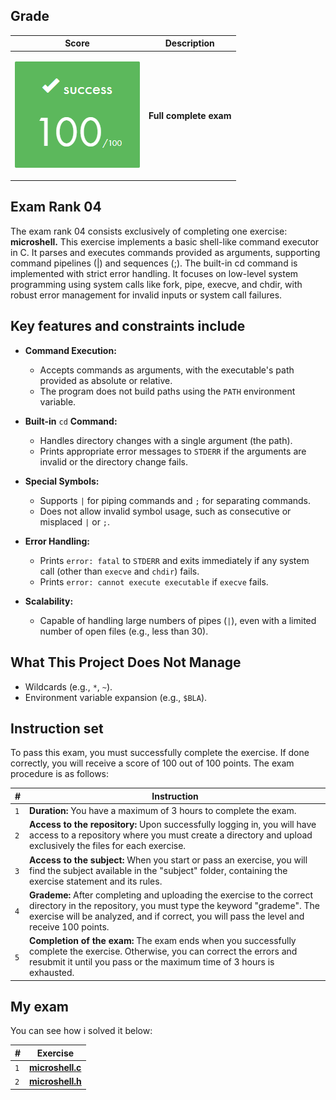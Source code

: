 ## Grade

| **Score**           | **Description**     |
|-----------------------|---------------|
| <p align="center"><img width="200px" alt="170px" src="./img/Score_100.png"></p> | **Full complete exam** |


## Exam Rank 04

The exam rank 04 consists exclusively of completing one exercise: **microshell.** This exercise implements a basic shell-like command executor in C. It parses and executes commands provided as arguments, supporting command pipelines (|) and sequences (;). The built-in cd command is implemented with strict error handling. It focuses on low-level system programming using system calls like fork, pipe, execve, and chdir, with robust error management for invalid inputs or system call failures.


## Key features and constraints include

* **Command Execution:**
  * Accepts commands as arguments, with the executable's path provided as absolute or relative.
  * The program does not build paths using the `PATH` environment variable.

* **Built-in** `cd` **Command:**
  * Handles directory changes with a single argument (the path).
  * Prints appropriate error messages to `STDERR` if the arguments are invalid or the directory change fails.

* **Special Symbols:**
  * Supports `|` for piping commands and `;` for separating commands.
  * Does not allow invalid symbol usage, such as consecutive or misplaced `|` or `;`.

* **Error Handling:**
  * Prints `error: fatal` to `STDERR` and exits immediately if any system call (other than `execve` and `chdir`) fails.
  * Prints `error: cannot execute executable` if `execve` fails.

* **Scalability:**
  * Capable of handling large numbers of pipes (`|`), even with a limited number of open files (e.g., less than 30).


## What This Project Does Not Manage
* Wildcards (e.g., `*`, `~`).
* Environment variable expansion (e.g., `$BLA`).


## Instruction set

To pass this exam, you must successfully complete the exercise. If done correctly, you will receive a score of 100 out of 100 points. The exam procedure is as follows:

| **#** | **Instruction**                                                                                                                                                         |
| ----- | ----------------------------------------------------------------------------------------------------------------------------------------------------------------------- |
|  `1`  | **Duration:** You have a maximum of 3 hours to complete the exam. |
|  `2`  | **Access to the repository:** Upon successfully logging in, you will have access to a repository where you must create a directory and upload exclusively the files for each exercise. |
|  `3`  | **Access to the subject:** When you start or pass an exercise, you will find the subject available in the "subject" folder, containing the exercise statement and its rules. |
|  `4`  | **Grademe:** After completing and uploading the exercise to the correct directory in the repository, you must type the keyword "grademe". The exercise will be analyzed, and if correct, you will pass the level and receive 100 points. |
|  `5`  | **Completion of the exam:** The exam ends when you successfully complete the exercise. Otherwise, you can correct the errors and resubmit it until you pass or the maximum time of 3 hours is exhausted. |



## My exam

You can see how i solved it below:

| **#** | **Exercise**                                         |
| ----- | ---------------------------------------------------- |
|  `1`  | [**microshell.c**](microshell.c) |
|  `2`  | [**microshell.h**](microshell.h) |